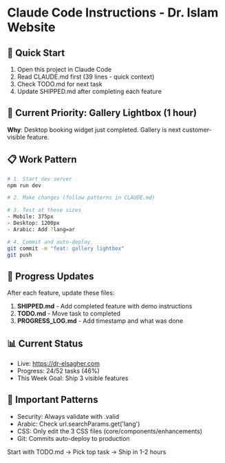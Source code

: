 # Claude Code Instructions - Dr. Islam Website

## 🚀 Quick Start
1. Open this project in Claude Code
2. Read CLAUDE.md first (39 lines - quick context)
3. Check TODO.md for next task
4. Update SHIPPED.md after completing each feature

## 🎯 Current Priority: Gallery Lightbox (1 hour)
**Why**: Desktop booking widget just completed. Gallery is next customer-visible feature.

## 📋 Work Pattern
```bash
# 1. Start dev server
npm run dev

# 2. Make changes (follow patterns in CLAUDE.md)

# 3. Test at these sizes
- Mobile: 375px
- Desktop: 1200px
- Arabic: Add ?lang=ar

# 4. Commit and auto-deploy
git commit -m "feat: gallery lightbox"
git push
```

## 🔄 Progress Updates
After each feature, update these files:
1. **SHIPPED.md** - Add completed feature with demo instructions
2. **TODO.md** - Move task to completed
3. **PROGRESS_LOG.md** - Add timestamp and what was done

## 📊 Current Status
- Live: https://dr-elsagher.com
- Progress: 24/52 tasks (46%)
- This Week Goal: Ship 3 visible features

## 🚨 Important Patterns
- Security: Always validate with .valid
- Arabic: Check url.searchParams.get('lang')
- CSS: Only edit the 3 CSS files (core/components/enhancements)
- Git: Commits auto-deploy to production

Start with TODO.md → Pick top task → Ship in 1-2 hours